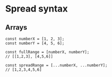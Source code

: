 # Spread syntax

## Arrays

    const numberX = [1, 2, 3];
    const numberY = [4, 5, 6];

    const fullRange = [numberX, numberY];
    // [[1,2,3], [4,5,6]]

    const spreadRange = [...numberX, ...numberY];
    // [1,2,3,4,5,6]
